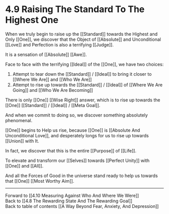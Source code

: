 # 4.9 Raising The Standard To The Highest One

When we truly begin to raise up the [[Standard]] towards the Highest and Only [[One]], we discover that the Object of [[Absolute]] and Unconditional [[Love]] and Perfection is also a terrifying [[Judge]]. 

It is a sensation of [[Absolute]] [[Awe]].  

Face to face with the terrifying [[Ideal]] of the [[One]], we have two choices: 

1. Attempt to tear down the [[Standard]] / [[Ideal]] to bring it closer to [[Where We Are]] and [[Who We Are]]  
2. Attempt to rise up towards the [[Standard]] / [[Ideal]] of [[Where We Are Going]] and [[Who We Are Becoming]]  

There is only [[One]] [[Wise Right]] answer, which is to rise up towards the [[One]] [[Standard]] / [[Ideal]] / [[Meta Goal]].  

And when we commit to doing so, we discover something absolutely phenomenal. 

[[One]] begins to Help us rise, because [[One]] is [[Absolute And Unconditional Love]], and desperately longs for us to rise up towards [[Union]] with It. 

In fact, we discover that this is the entire [[Purpose]] of [[Life]]. 

To elevate and transform our [[Selves]] towards [[Perfect Unity]] with [[One]] and [[All]].  

And all the Forces of Good in the universe stand ready to help us towards that [[One]] [[Most Worthy Aim]]. 

___

Forward to [[4.10 Measuring Against Who And Where We Were]]        
Back to [[4.8 The Rewarding State And The Rewarding Goal]]      
Back to table of contents [[A Way Beyond Fear, Anxiety, And Depression]]   

